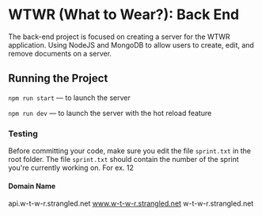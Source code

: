 # WTWR (What to Wear?): Back End

The back-end project is focused on creating a server for the WTWR application. Using NodeJS and MongoDB to allow users to create, edit, and remove documents on a server.

## Running the Project

`npm run start` — to launch the server

`npm run dev` — to launch the server with the hot reload feature

### Testing

Before committing your code, make sure you edit the file `sprint.txt` in the root folder. The file `sprint.txt` should contain the number of the sprint you're currently working on. For ex. 12

#### Domain Name

api.w-t-w-r.strangled.net
www.w-t-w-r.strangled.net
w-t-w-r.strangled.net
